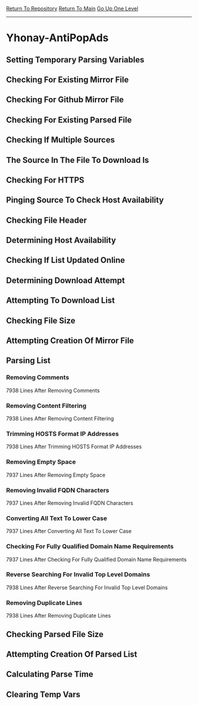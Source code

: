[Return To Repository](https://github.com/deathbybandaid/piholeparser/)
[Return To Main](https://github.com/deathbybandaid/piholeparser/blob/master/RecentRunLogs/Mainlog.md)
[Go Up One Level](https://github.com/deathbybandaid/piholeparser/blob/master/RecentRunLogs/TopLevelScripts/30-Processing-External-Blacklists.md)
____________________________________
# Yhonay-AntiPopAds
## Setting Temporary Parsing Variables
## Checking For Existing Mirror File
## Checking For Github Mirror File
## Checking For Existing Parsed File
## Checking If Multiple Sources
## The Source In The File To Download Is
## Checking For HTTPS
## Pinging Source To Check Host Availability
## Checking File Header
## Determining Host Availability
## Checking If List Updated Online
## Determining Download Attempt
## Attempting To Download List
## Checking File Size
## Attempting Creation Of Mirror File
## Parsing List
### Removing Comments
7938 Lines After Removing Comments
### Removing Content Filtering
7938 Lines After Removing Content Filtering
### Trimming HOSTS Format IP Addresses
7938 Lines After Trimming HOSTS Format IP Addresses
### Removing Empty Space
7937 Lines After Removing Empty Space
### Removing Invalid FQDN Characters
7937 Lines After Removing Invalid FQDN Characters
### Converting All Text To Lower Case
7937 Lines After Converting All Text To Lower Case
### Checking For Fully Qualified Domain Name Requirements
7937 Lines After Checking For Fully Qualified Domain Name Requirements
### Reverse Searching For Invalid Top Level Domains
7938 Lines After Reverse Searching For Invalid Top Level Domains
### Removing Duplicate Lines
7938 Lines After Removing Duplicate Lines
## Checking Parsed File Size
## Attempting Creation Of Parsed List
## Calculating Parse Time
## Clearing Temp Vars
